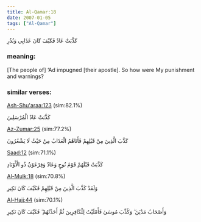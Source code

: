 ```yaml
---
title: Al-Qamar:18
date: 2007-01-05
tags: ["Al-Qamar"]
---
```

كَذَّبَتْ عَادٌ فَكَيْفَ كَانَ عَذَابِي وَنُذُرِ
### meaning: 
[The people of] ‘Ad impugned [their apostle]. So how were My punishment and warnings?
### similar verses: 

[Ash-Shu'araa:123](/26/123) (sim:82.1%)

كَذَّبَتْ عَادٌ الْمُرْسَلِينَ

[Az-Zumar:25](/39/25) (sim:77.2%)

كَذَّبَ الَّذِينَ مِنْ قَبْلِهِمْ فَأَتَاهُمُ الْعَذَابُ مِنْ حَيْثُ لَا يَشْعُرُونَ

[Saad:12](/38/12) (sim:71.1%)

كَذَّبَتْ قَبْلَهُمْ قَوْمُ نُوحٍ وَعَادٌ وَفِرْعَوْنُ ذُو الْأَوْتَادِ

[Al-Mulk:18](/67/18) (sim:70.8%)

وَلَقَدْ كَذَّبَ الَّذِينَ مِنْ قَبْلِهِمْ فَكَيْفَ كَانَ نَكِيرِ

[Al-Hajj:44](/22/44) (sim:70.1%)

وَأَصْحَابُ مَدْيَنَ ۖ وَكُذِّبَ مُوسَىٰ فَأَمْلَيْتُ لِلْكَافِرِينَ ثُمَّ أَخَذْتُهُمْ ۖ فَكَيْفَ كَانَ نَكِيرِ
